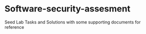 # Software-security-assesment
Seed Lab Tasks and Solutions with some supporting documents for reference
